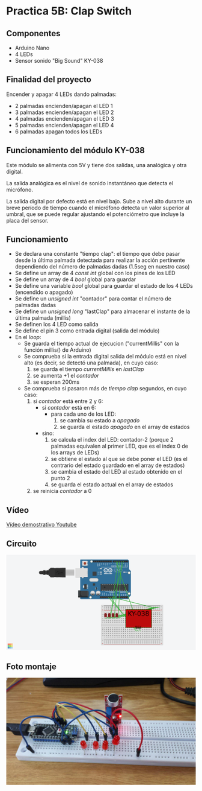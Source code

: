 # Practica 5B: Clap Switch

## Componentes

* Arduino Nano
* 4 LEDs
* Sensor sonido "Big Sound" KY-038

## Finalidad del proyecto

Encender y apagar 4 LEDs dando palmadas:
* 2 palmadas encienden/apagan el LED 1
* 3 palmadas encienden/apagan el LED 2
* 4 palmadas encienden/apagan el LED 3
* 5 palmadas encienden/apagan el LED 4
* 6 palmadas apagan todos los LEDs

## Funcionamiento del módulo KY-038

Este módulo se alimenta con 5V y tiene dos salidas, una analógica y otra digital.

La salida analógica es el nivel de sonido instantáneo que detecta el micrófono.

La salida digital por defecto está en nivel bajo. Sube a nivel alto durante un breve período de tiempo cuando el micrófono detecta un valor superior al umbral, que se puede regular ajustando el potenciómetro que incluye la placa del sensor.

## Funcionamiento

* Se declara una constante "tiempo clap": el tiempo que debe pasar desde la última palmada detectada para realizar la acción pertinente dependiendo del número de palmadas dadas (1.5seg en nuestro caso)
* Se define un array de 4 _const int_ global con los pines de los LED
* Se define un array de 4 _bool_ global para guardar
* Se define una variable _bool_ global para guardar el estado de los 4 LEDs (encendido o apagado)
* Se define un _unsigned int_ "contador" para contar el número de palmadas dadas
* Se define un _unsigned long_ "lastClap" para almacenar el instante de la última palmada (millis)
* Se definen los 4 LED como salida
* Se define el pin 3 como entrada digital (salida del módulo)
* En el _loop_:
	* Se guarda el tiempo actual de ejecucion ("currentMillis" con la función millis() de Arduino)
	* Se comprueba si la entrada digital salida del módulo está en nivel alto (es decir, se detectó una palmada), en cuyo caso:
		1. se guarda el tiempo _currentMillis_ en _lastClap_
		2. se aumenta +1 el _contador_
		3. se esperan 200ms
	* Se comprueba si pasaron más de _tiempo clap_ segundos, en cuyo caso:
		1. si _contador_ está entre 2 y 6:
			* si _contador_ está en 6:
				* para cada uno de los LED:
					1. se cambia su estado a _apagado_
					2. se guarda el estado _apagado_ en el array de estados
			* sino:
				1. se calcula el index del LED: contador-2 (porque 2 palmadas equivalen al primer LED, que es el index 0 de los arrays de LEDs)
				2. se obtiene el estado al que se debe poner el LED (es el contrario del estado guardado en el array de estados)
				3. se cambia el estado del LED al estado obtenido en el punto 2
				4. se guarda el estado actual en el array de estados
		2. se reinicia _contador_ a 0

## Vídeo

[Vídeo demostrativo Youtube](https://youtu.be/9hFchaz6scQ)

## Circuito

![esquema tinkercad](pr5B.png)

## Foto montaje

![foto](fotoP5B.jpg)
